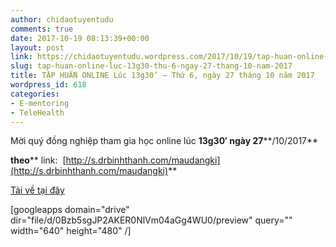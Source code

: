 ```yaml
---
author: chidaotuyentudu
comments: true
date: 2017-10-19 08:13:39+00:00
layout: post
link: https://chidaotuyentudu.wordpress.com/2017/10/19/tap-huan-online-luc-13g30-thu-6-ngay-27-thang-10-nam-2017/
slug: tap-huan-online-luc-13g30-thu-6-ngay-27-thang-10-nam-2017
title: TẬP HUẤN ONLINE Lúc 13g30’ – Thứ 6, ngày 27 tháng 10 năm 2017
wordpress_id: 618
categories:
- E-mentoring
- TeleHealth
---
```


Mời quý đồng nghiệp tham gia học online lúc **13g30′ ****ngày**** 27****/10/2017**

**theo**** link:  [http://s.drbinhthanh.com/maudangki](http://s.drbinhthanh.com/maudangki)**

[Tải về tại đây](https://drive.google.com/file/d/0Bzb5sgJP2AKER0NlVm04aGg4WU0/view?usp=sharing)

[googleapps domain="drive" dir="file/d/0Bzb5sgJP2AKER0NlVm04aGg4WU0/preview" query="" width="640" height="480" /]
